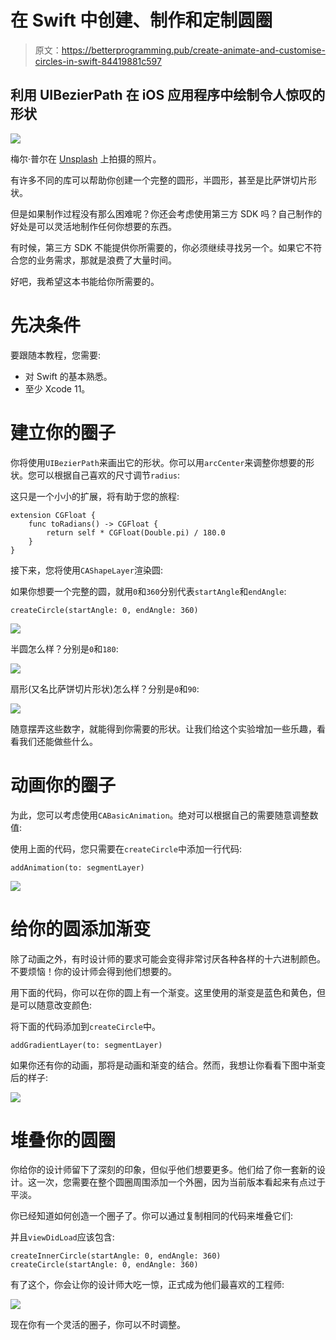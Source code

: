 # 在 Swift 中创建、制作和定制圆圈

> 原文：<https://betterprogramming.pub/create-animate-and-customise-circles-in-swift-84419881c597>

## 利用 UIBezierPath 在 iOS 应用程序中绘制令人惊叹的形状

![](img/569c34cc68bea5c7b7f2e2d0d6757657.png)

梅尔·普尔在 [Unsplash](https://unsplash.com?utm_source=medium&utm_medium=referral) 上拍摄的照片。

有许多不同的库可以帮助你创建一个完整的圆形，半圆形，甚至是比萨饼切片形状。

但是如果制作过程没有那么困难呢？你还会考虑使用第三方 SDK 吗？自己制作的好处是可以灵活地制作任何你想要的东西。

有时候，第三方 SDK 不能提供你所需要的，你必须继续寻找另一个。如果它不符合您的业务需求，那就是浪费了大量时间。

好吧，我希望这本书能给你所需要的。

# 先决条件

要跟随本教程，您需要:

*   对 Swift 的基本熟悉。
*   至少 Xcode 11。

# 建立你的圈子

你将使用`UIBezierPath`来画出它的形状。你可以用`arcCenter`来调整你想要的形状。您可以根据自己喜欢的尺寸调节`radius`:

这只是一个小小的扩展，将有助于您的旅程:

```
extension CGFloat {
    func toRadians() -> CGFloat {
        return self * CGFloat(Double.pi) / 180.0
    }
}
```

接下来，您将使用`CAShapeLayer`渲染圆:

如果你想要一个完整的圆，就用`0`和`360`分别代表`startAngle`和`endAngle`:

```
createCircle(startAngle: 0, endAngle: 360)
```

![](img/fb9dc78e86c1837f039deab7f92af6eb.png)

半圆怎么样？分别是`0`和`180`:

![](img/77f723c669350c7b828cc645ef451004.png)

扇形(又名比萨饼切片形状)怎么样？分别是`0`和`90`:

![](img/1532e695f849d325cc19570f4b45aec9.png)

随意摆弄这些数字，就能得到你需要的形状。让我们给这个实验增加一些乐趣，看看我们还能做些什么。

# 动画你的圈子

为此，您可以考虑使用`CABasicAnimation`。绝对可以根据自己的需要随意调整数值:

使用上面的代码，您只需要在`createCircle`中添加一行代码:

```
addAnimation(to: segmentLayer)
```

![](img/4449734b36a36b9a55705e88a508d83b.png)

# 给你的圆添加渐变

除了动画之外，有时设计师的要求可能会变得非常讨厌各种各样的十六进制颜色。不要烦恼！你的设计师会得到他们想要的。

用下面的代码，你可以在你的圆上有一个渐变。这里使用的渐变是蓝色和黄色，但是可以随意改变颜色:

将下面的代码添加到`createCircle`中。

```
addGradientLayer(to: segmentLayer)
```

如果你还有你的动画，那将是动画和渐变的结合。然而，我想让你看看下图中渐变后的样子:

![](img/2e00c01ea49b128c1af5829bc4eea069.png)

# 堆叠你的圆圈

你给你的设计师留下了深刻的印象，但似乎他们想要更多。他们给了你一套新的设计。这一次，您需要在整个圆圈周围添加一个外圈，因为当前版本看起来有点过于平淡。

你已经知道如何创造一个圈子了。你可以通过复制相同的代码来堆叠它们:

并且`viewDidLoad`应该包含:

```
createInnerCircle(startAngle: 0, endAngle: 360)
createCircle(startAngle: 0, endAngle: 360)
```

有了这个，你会让你的设计师大吃一惊，正式成为他们最喜欢的工程师:

![](img/cc026662a90037fd115af23a00da54f7.png)

现在你有一个灵活的圈子，你可以不时调整。